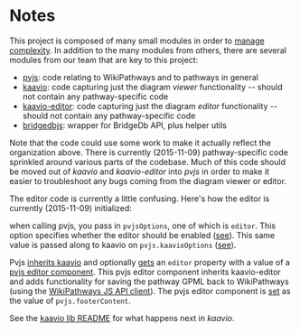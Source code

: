 # Notes

This project is composed of many small modules in order to [manage complexity](http://dailyjs.com/2015/07/02/small-modules-complexity-over-size/). In addition to the many modules from others, there are several modules from our team that are key to this project:

* [pvjs](https://github.com/wikipathways/pvjs): code relating to WikiPathways and to pathways in general
* [kaavio](https://github.com/wikipathways/kaavio): code capturing just the diagram *viewer* functionality -- should not contain any pathway-specific code
* [kaavio-editor](https://github.com/wikipathways/kaavio-editor): code capturing just the diagram *editor* functionality -- should not contain any pathway-specific code
* [bridgedbjs](https://github.com/bridgedb/bridgedbjs): wrapper for BridgeDb API, plus helper utils

Note that the code could use some work to make it actually reflect the organization above. There is currently (2015-11-09) pathway-specific code sprinkled around various parts of the codebase. Much of this code should be moved out of *kaavio* and *kaavio-editor* into *pvjs* in order to make it easier to troubleshoot any bugs coming from the diagram viewer or editor.

The editor code is currently a little confusing. Here's how the editor is currently (2015-11-09) initialized:

when calling pvjs, you pass in `pvjsOptions`, one of which is `editor`. This option specifies whether the editor should be enabled ([see](https://github.com/wikipathways/pvjs/blob/f933e2ff042701962acf68feeeaec3d6726e5abe/lib/main.js#L88)). This same value is passed along to kaavio on `pvjs.kaavioOptions` ([see](https://github.com/wikipathways/pvjs/blob/f933e2ff042701962acf68feeeaec3d6726e5abe/lib/main.js#L87)).

Pvjs [inherits kaavio](https://github.com/wikipathways/pvjs/blob/f933e2ff042701962acf68feeeaec3d6726e5abe/lib/main.js#L87) and optionally [gets](https://github.com/wikipathways/pvjs/blob/f933e2ff042701962acf68feeeaec3d6726e5abe/lib/main.js#L89) an `editor` property with a value of a [pvjs editor component](https://github.com/wikipathways/pvjs/blob/f933e2ff042701962acf68feeeaec3d6726e5abe/lib/editor/editor.js). This pvjs editor component inherits kaavio-editor and adds functionality for saving the pathway GPML back to WikiPathways (using the [WikiPathways JS API client](https://github.com/wikipathways/wikipathways-api-client-js)). The pvjs editor component is [set](https://github.com/wikipathways/pvjs/blob/f933e2ff042701962acf68feeeaec3d6726e5abe/lib/editor/editor.js#L270) as the value of `pvjs.footerContent`.

See the [kaavio lib README](https://github.com/wikipathways/kaavio/blob/master/lib/README.md) for what happens next in *kaavio*.
